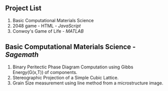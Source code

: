 ## Project List
1. Basic Computational Materials Science
2. 2048 game - HTML - _JavaScript_
3. Conwoy's Game of Life - _MATLAB_

## Basic Computational Materials Science - _Sagemath_
1. Binary Peritectic Phase Diagram Computation using Gibbs Energy(G(x,T)) of components.
2. Stereographic Projection of a Simple Cubic Lattice.
3. Grain Size measurement using line method from a microstructure image. 

